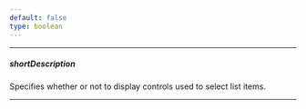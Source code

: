 ```yaml
---
default: false
type: boolean
---
```

---
##### shortDescription
Specifies whether or not to display controls used to select list items.

---
